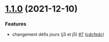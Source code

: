 # [1.1.0](https://github.com/SocialGouv/ozensemble/compare/v1.0.0...v1.1.0) (2021-12-10)


### Features

* changement défis jours (j3 et j5) [#7](https://github.com/SocialGouv/ozensemble/issues/7) ([cdcfedc](https://github.com/SocialGouv/ozensemble/commit/cdcfedc5052c42188c7e6e2a3b4d88a20787ed80))

